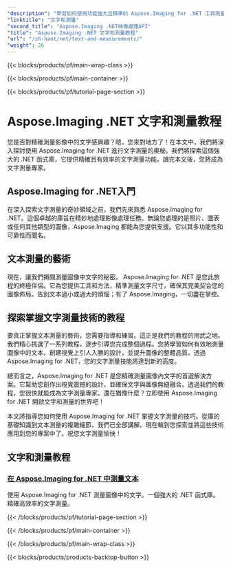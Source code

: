 ```yaml
---
"description": "學習如何使用功能強大且精準的 Aspose.Imaging for .NET 工具測量圖像中的文字。探索教程，掌握文字測量技巧。"
"linktitle": "文字和測量"
"second_title": "Aspose.Imaging .NET映像處理API"
"title": "Aspose.Imaging .NET 文字和測量教程"
"url": "/zh-hant/net/text-and-measurements/"
"weight": 26
---
```


{{< blocks/products/pf/main-wrap-class >}}

{{< blocks/products/pf/main-container >}}

{{< blocks/products/pf/tutorial-page-section >}}

# Aspose.Imaging .NET 文字和測量教程


您是否對精確測量影像中的文字感興趣？嗯，您來對地方了！在本文中，我們將深入探討使用 Aspose.Imaging for .NET 進行文字測量的奧秘。我們將探索這個強大的 .NET 函式庫，它提供精確且有效率的文字測量功能。讀完本文後，您將成為文字測量專家。

## Aspose.Imaging for .NET入門

在深入探索文字測量的奇妙領域之前，我們先來熟悉 Aspose.Imaging for .NET。這個卓越的庫旨在精妙地處理影像處理任務。無論您處理的是照片、圖表或任何其他類型的圖像，Aspose.Imaging 都能為您提供支援。它以其多功能性和可靠性而聞名。

## 文本測量的藝術

現在，讓我們揭開測量圖像中文字的秘密。 Aspose.Imaging for .NET 是您此旅程的終極伴侶。它為您提供工具和方法，精準測量文字尺寸，確保其完美契合您的圖像佈局。告別文本過小或過大的煩惱；有了 Aspose.Imaging，一切盡在掌控。

## 探索掌握文字測量技術的教程

要真正掌握文本測量的藝術，您需要指導和練習。這正是我們的教程的用武之地。我們精心挑選了一系列教程，逐步引導您完成整個過程。您將學習如何有效地測量圖像中的文本，創建視覺上引人入勝的設計，並提升圖像的整體品質。透過 Aspose.Imaging for .NET，您的文字測量技能將達到新的高度。

總而言之，Aspose.Imaging for .NET 是您精確測量圖像內文字的首選解決方案。它幫助您創作出視覺震撼的設計，並確保文字與圖像無縫融合。透過我們的教程，您很快就能成為文字測量專家。還在猶豫什麼？立即使用 Aspose.Imaging for .NET 開啟文字和測量的世界吧！

本文將指導您如何使用 Aspose.Imaging for .NET 掌握文字測量的技巧。從庫的基礎知識到文本測量的複雜細節，我們已全部講解。現在輪到您探索並將這些技術應用到您的專案中了。祝您文字測量愉快！
## 文字和測量教程
### [在 Aspose.Imaging for .NET 中測量文本](./measure-text/)
使用 Aspose.Imaging for .NET 測量圖像中的文字。一個強大的 .NET 函式庫。精確高效率的文字測量。

{{< /blocks/products/pf/tutorial-page-section >}}

{{< /blocks/products/pf/main-container >}}

{{< /blocks/products/pf/main-wrap-class >}}

{{< blocks/products/products-backtop-button >}}
